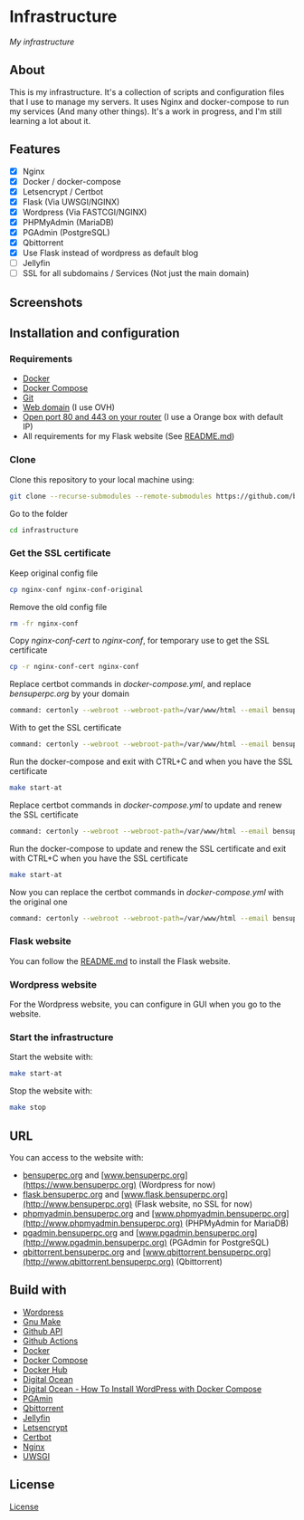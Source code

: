 # Infrastructure

_My infrastructure_

## About

This is my infrastructure. It's a collection of scripts and configuration files that I use to manage my servers.
It uses Nginx and docker-compose to run my services (And many other things).
It's a work in progress, and I'm still learning a lot about it.

## Features

- [x] Nginx
- [x] Docker / docker-compose
- [x] Letsencrypt / Certbot
- [x] Flask (Via UWSGI/NGINX)
- [x] Wordpress (Via FASTCGI/NGINX)
- [x] PHPMyAdmin (MariaDB)
- [x] PGAdmin (PostgreSQL)
- [x] Qbittorrent
- [x] Use Flask instead of wordpress as default blog
- [ ] Jellyfin
- [ ] SSL for all subdomains / Services (Not just the main domain)

## Screenshots

## Installation and configuration

### Requirements

- [Docker](https://docs.docker.com/install/)
- [Docker Compose](https://docs.docker.com/compose/install/)
- [Git](https://git-scm.com/book/en/v2/Getting-Started-Installing-Git)
- [Web domain](https://www.ovh.com/world/domains/) (I use OVH)
- [Open port 80 and 443 on your router](http://192.168.0.1/) (I use a Orange box with default IP)
- All requirements for my Flask website (See [README.md](bensuperpc_website/README.md))

### Clone

Clone this repository to your local machine using:

```sh
git clone --recurse-submodules --remote-submodules https://github.com/bensuperpc/infrastructure.git
```

Go to the folder

```sh
cd infrastructure
```

### Get the SSL certificate

Keep original config file

```sh
cp nginx-conf nginx-conf-original
```

Remove the old config file

```sh
rm -fr nginx-conf
```

Copy _nginx-conf-cert_ to _nginx-conf_, for temporary use to get the SSL certificate

```sh
cp -r nginx-conf-cert nginx-conf
```

Replace certbot commands in _docker-compose.yml_, and replace _bensuperpc.org_ by your domain

```sh
command: certonly --webroot --webroot-path=/var/www/html --email bensuperpc@bensuperpc.fr --agree-tos --rsa-key-size 4096 --no-eff-email --verbose --noninteractive --keep-until-expiring --domain www.bensuperpc.org --domain bensuperpc.org
```

With to get the SSL certificate

```sh
command: certonly --webroot --webroot-path=/var/www/html --email bensuperpc@bensuperpc.fr --agree-tos --rsa-key-size 4096 --no-eff-email --verbose --noninteractive --staging --domain www.bensuperpc.org --domain bensuperpc.org
```

Run the docker-compose and exit with CTRL+C and when you have the SSL certificate

```sh
make start-at
```

Replace certbot commands in _docker-compose.yml_ to update and renew the SSL certificate

```sh
command: certonly --webroot --webroot-path=/var/www/html --email bensuperpc@bensuperpc.fr --agree-tos --rsa-key-size 4096 --no-eff-email --verbose --force-renewal --domain www.bensuperpc.org --domain bensuperpc.org
```

Run the docker-compose to update and renew the SSL certificate and exit with CTRL+C when you have the SSL certificate

```sh
make start-at
```

Now you can replace the certbot commands in _docker-compose.yml_ with the original one

```sh
command: certonly --webroot --webroot-path=/var/www/html --email bensuperpc@bensuperpc.fr --agree-tos --rsa-key-size 4096 --no-eff-email --verbose --noninteractive --keep-until-expiring --domain www.bensuperpc.org --domain bensuperpc.org
```

### Flask website

You can follow the [README.md](bensuperpc_website/README.md) to install the Flask website.

### Wordpress website

For the Wordpress website, you can configure in GUI when you go to the website.

### Start the infrastructure

Start the website with:

```sh
make start-at
```

Stop the website with:

```sh
make stop
```

## URL

You can access to the website with:

- [bensuperpc.org](https://bensuperpc.org) and [www.bensuperpc.org](https://www.bensuperpc.org) (Wordpress for now)
- [flask.bensuperpc.org](http://flask.bensuperpc.org) and [www.flask.bensuperpc.org](http://www.bensuperpc.org) (Flask website, no SSL for now)
- [phpmyadmin.bensuperpc.org](http://phpmyadmin.bensuperpc.org) and [www.phpmyadmin.bensuperpc.org](http://www.phpmyadmin.bensuperpc.org) (PHPMyAdmin for MariaDB)
- [pgadmin.bensuperpc.org](http://pgadmin.bensuperpc.org) and [www.pgadmin.bensuperpc.org](http://www.pgadmin.bensuperpc.org) (PGAdmin for PostgreSQL)
- [qbittorrent.bensuperpc.org](http://qbittorrent.bensuperpc.org) and [www.qbittorrent.bensuperpc.org](http://www.qbittorrent.bensuperpc.org) (Qbittorrent)

## Build with

- [Wordpress](https://wordpress.org/)
- [Gnu Make](https://www.gnu.org/software/make/)
- [Github API](https://docs.github.com/en/rest)
- [Github Actions](https://docs.github.com/en/actions)
- [Docker](https://www.docker.com/)
- [Docker Compose](https://docs.docker.com/compose/)
- [Docker Hub](https://hub.docker.com/)
- [Digital Ocean](https://www.digitalocean.com/)
- [Digital Ocean - How To Install WordPress with Docker Compose](https://www.digitalocean.com/community/tutorials/how-to-install-wordpress-with-docker-compose)
- [PGAmin](https://www.pgadmin.org/)
- [Qbittorrent](https://www.qbittorrent.org/)
- [Jellyfin](https://jellyfin.org/)
- [Letsencrypt](https://letsencrypt.org/)
- [Certbot](https://certbot.eff.org/)
- [Nginx](https://www.nginx.com/)
- [UWSGI](https://uwsgi-docs.readthedocs.io/en/latest/)

## License

[License](LICENSE)
